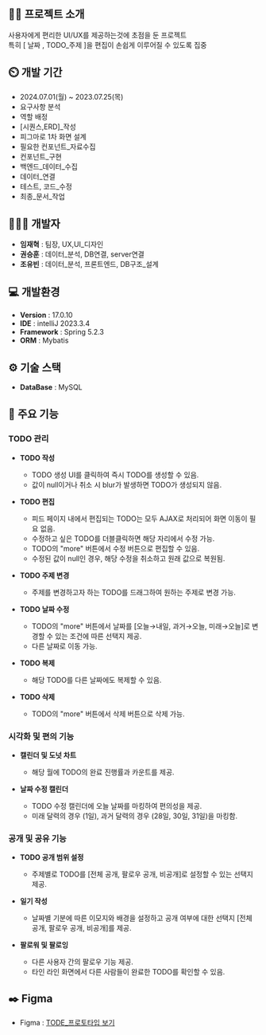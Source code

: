 ## 👨‍🏫 프로젝트 소개
사용자에게 편리한 UI/UX를 제공하는것에 초점을 둔 프로젝트 <br>
특히 [ 날짜 , TODO_주제 ]을 편집이 손쉽게 이루어질 수 있도록 집중
























## ⏲️ 개발 기간 
- 2024.07.01(월) ~ 2023.07.25(목)
- 요구사항 분석
- 역할 배정
- [시퀀스,ERD]_작성
- 피그마로 1차 화면 설계
- 필요한 컨포넌트_자료수집
- 컨포넌트_구현
- 백엔드_데이터_수집
- 데이터_연결
- 테스트, 코드_수정
- 최종_문서_작업

  
## 🧑‍🤝‍🧑 개발자
- **임재혁** : 팀장, UX,UI_디자인
- **권승훈** : 데이터_분석, DB연결, server연결
- **조유빈** : 데이터_분석, 프론트엔드, DB구조_설계


## 💻 개발환경
- **Version** : 17.0.10
- **IDE** : intelliJ 2023.3.4
- **Framework** : Spring 5.2.3
- **ORM** : Mybatis


## ⚙️ 기술 스택
- **DataBase** : MySQL


## 📌 주요 기능
### TODO 관리
- **TODO 작성**
  - TODO 생성 UI를 클릭하여 즉시 TODO를 생성할 수 있음. 
  - 값이 null이거나 취소 시 blur가 발생하면 TODO가 생성되지 않음.

- **TODO 편집**
  - 피드 페이지 내에서 편집되는 TODO는 모두 AJAX로 처리되어 화면 이동이 필요 없음.
  - 수정하고 싶은 TODO를 더블클릭하면 해당 자리에서 수정 가능.
  - TODO의 "more" 버튼에서 수정 버튼으로 편집할 수 있음.
  - 수정된 값이 null인 경우, 해당 수정을 취소하고 원래 값으로 복원됨.

- **TODO 주제 변경**
  - 주제를 변경하고자 하는 TODO를 드래그하여 원하는 주제로 변경 가능.

- **TODO 날짜 수정**
  - TODO의 "more" 버튼에서 날짜를 [오늘→내일, 과거→오늘, 미래→오늘]로 변경할 수 있는 조건에 따른 선택지 제공.
  - 다른 날짜로 이동 가능.

- **TODO 복제**
  - 해당 TODO를 다른 날짜에도 복제할 수 있음.

- **TODO 삭제**
  - TODO의 "more" 버튼에서 삭제 버튼으로 삭제 가능.

### 시각화 및 편의 기능
- **캘린더 및 도넛 차트**
  - 해당 월에 TODO의 완료 진행률과 카운트를 제공.

- **날짜 수정 캘린더**
  - TODO 수정 캘린더에 오늘 날짜를 마킹하여 편의성을 제공.
  - 미래 달력의 경우 (1일), 과거 달력의 경우 (28일, 30일, 31일)을 마킹함.

### 공개 및 공유 기능
- **TODO 공개 범위 설정**
  - 주제별로 TODO를 [전체 공개, 팔로우 공개, 비공개]로 설정할 수 있는 선택지 제공.

- **일기 작성**
  - 날짜별 기분에 따른 이모지와 배경을 설정하고 공개 여부에 대한 선택지 [전체 공개, 팔로우 공개, 비공개]를 제공.

- **팔로워 및 팔로잉**
  - 다른 사용자 간의 팔로우 기능 제공.
  - 타인 라인 화면에서 다른 사람들이 완료한 TODO를 확인할 수 있음.


## ✒️ Figma
- Figma :  [ TODE_프로토타입 보기 ](https://www.figma.com/proto/tMgkRWVhFeoeY46mDktsQ2/%EB%A0%88%ED%8D%BC%EB%9F%B0%EC%8A%A4?node-id=215-1225/)

